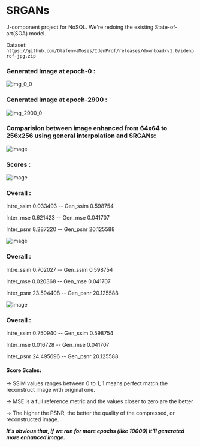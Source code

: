 # SRGANs
J-component project for NoSQL.
We're redoing the existing State-of-art(SOA) model.

Dataset: `https://github.com/OlafenwaMoses/IdenProf/releases/download/v1.0/idenprof-jpg.zip`

### Generated Image at epoch-0 :

![img_0_0](https://user-images.githubusercontent.com/68124256/120535971-39e12580-c401-11eb-97ab-46cfcacbc942.png)

### Generated Image at epoch-2900 :

![img_2900_0](https://user-images.githubusercontent.com/68124256/120536073-567d5d80-c401-11eb-8e21-be4df3b34ec9.png)


### Comparision between image enhanced from 64x64 to 256x256 using general interpolation and SRGANs: 

![image](https://user-images.githubusercontent.com/68124256/120711250-c6ace180-c4dc-11eb-9d97-da223e83b1ea.png)


### Scores :

![image](https://user-images.githubusercontent.com/68124256/120710797-379fc980-c4dc-11eb-9642-f98f5636230e.png)

### Overall :
Intre_ssim     0.033493
-- Gen_ssim       0.598754

Inter_mse      0.621423
-- Gen_mse        0.041707

Inter_psnr     8.287220
-- Gen_psnr      20.125588

![image](https://user-images.githubusercontent.com/68124256/120712156-ebee1f80-c4dd-11eb-980c-7984b564005e.png)

### Overall :
Intre_ssim     0.702027
-- Gen_ssim       0.598754

Inter_mse      0.020368
-- Gen_mse        0.041707

Inter_psnr    23.594408
-- Gen_psnr      20.125588

![image](https://user-images.githubusercontent.com/68124256/120712092-d547c880-c4dd-11eb-9b77-bf22f5bca475.png)

### Overall :
Intre_ssim     0.750940
-- Gen_ssim       0.598754

Inter_mse      0.016728
-- Gen_mse        0.041707

Inter_psnr    24.495696
-- Gen_psnr      20.125588

#### Score Scales:
-> SSIM values ranges between 0 to 1, 1 means perfect match the reconstruct image with original one.

-> MSE is a full reference metric and the values closer to zero are the better

-> The higher the PSNR, the better the quality of the compressed, or reconstructed image.


***It's obvious that, if we run for more epochs (like 10000) it'll generated more enhanced image.***
